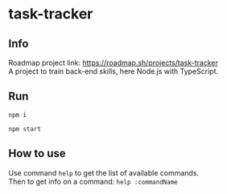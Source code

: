 # task-tracker

## Info
Roadmap project link: https://roadmap.sh/projects/task-tracker  
A project to train back-end skills, here Node.js with TypeScript.

## Run
```
npm i
```

```
npm start
```
## How to use
Use command `help` to get the list of available commands.  
Then to get info on a command: `help :commandName`
